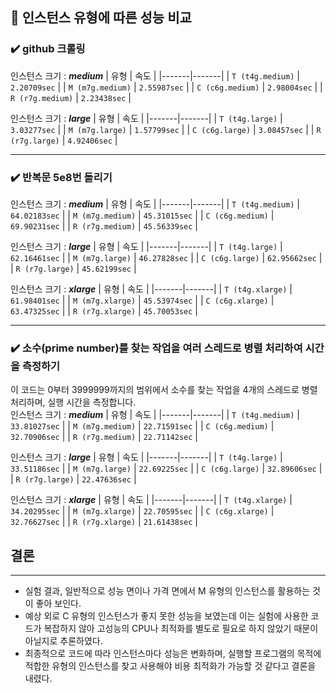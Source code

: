 ## 🔎 인스턴스 유형에 따른 성능 비교
### ✔️ github 크롤링
인스턴스 크기 : ___medium___ 
| 유형 | 속도 |
|-------|-------|
| `T (t4g.medium)` | `2.20709sec` |
| `M (m7g.medium)` | `2.55987sec` |
| `C (c6g.medium)` | `2.98004sec` |
| `R (r7g.medium)` | `2.23438sec` |

인스턴스 크기 : ___large___
| 유형 | 속도 |
|-------|-------|
| `T (t4g.large)` | `3.03277sec` |
| `M (m7g.large)` | `1.57799sec` |
| `C (c6g.large)` | `3.08457sec` |
| `R (r7g.large)` | `4.92406sec` | 

- - -

### ✔️ 반복문 5e8번 돌리기
인스턴스 크기 : ___medium___
| 유형 | 속도 |
|-------|-------|
| `T (t4g.medium)` | `64.02183sec` |
| `M (m7g.medium)` | `45.31015sec` |
| `C (c6g.medium)` | `69.90231sec` |
| `R (r7g.medium)` | `45.56339sec` | 

인스턴스 크기 : ___large___
| 유형 | 속도 |
|-------|-------|
| `T (t4g.large)` | `62.16461sec` |
| `M (m7g.large)` | `46.27828sec` |
| `C (c6g.large)` | `62.95662sec` |
| `R (r7g.large)` | `45.62199sec` |

인스턴스 크기 : ___xlarge___
| 유형 | 속도 |
|-------|-------|
| `T (t4g.xlarge)` | `61.98401sec` |
| `M (m7g.xlarge)` | `45.53974sec` |
| `C (c6g.xlarge)` | `63.47325sec` |
| `R (r7g.xlarge)` | `45.70053sec` |

- - -

### ✔️ 소수(prime number)를 찾는 작업을 여러 스레드로 병렬 처리하여 시간을 측정하기
이 코드는 0부터 3999999까지의 범위에서 소수를 찾는 작업을 4개의 스레드로 병렬 처리하며, 실행 시간을 측정합니다. 
<br>
인스턴스 크기 : ___medium___
| 유형 | 속도 |
|-------|-------|
| `T (t4g.medium)` | `33.81027sec` |
| `M (m7g.medium)` | `22.71591sec` |
| `C (c6g.medium)` | `32.70906sec` |
| `R (r7g.medium)` | `22.71142sec` | 

인스턴스 크기 : ___large___
| 유형 | 속도 |
|-------|-------|
| `T (t4g.large)` | `33.51186sec` |
| `M (m7g.large)` | `22.69225sec` |
| `C (c6g.large)` | `32.89606sec` |
| `R (r7g.large)` | `22.47636sec` |

인스턴스 크기 : ___xlarge___
| 유형 | 속도 |
|-------|-------|
| `T (t4g.xlarge)` | `34.20295sec` |
| `M (m7g.xlarge)` | `22.70595sec` |
| `C (c6g.xlarge)` | `32.76627sec` |
| `R (r7g.xlarge)` | `21.61438sec` |

## 결론
---
- 실험 결과, 일반적으로 성능 면이나 가격 면에서 M 유형의 인스턴스를 활용하는 것이 좋아 보인다. 
- 예상 외로 C 유형의 인스턴스가 좋지 못한 성능을 보였는데 이는 실험에 사용한 코드가 복잡하지 않아 고성능의 CPU나 최적화를 별도로 필요로 하지 않았기 때문이 아닐지로 추론하였다.
- 최종적으로 코드에 따라 인스턴스마다 성능은 변화하며, 실행할 프로그램의 목적에 적합한 유형의 인스턴스를 찾고 사용해야 비용 최적화가 가능할 것 같다고 결론을 내렸다. 
